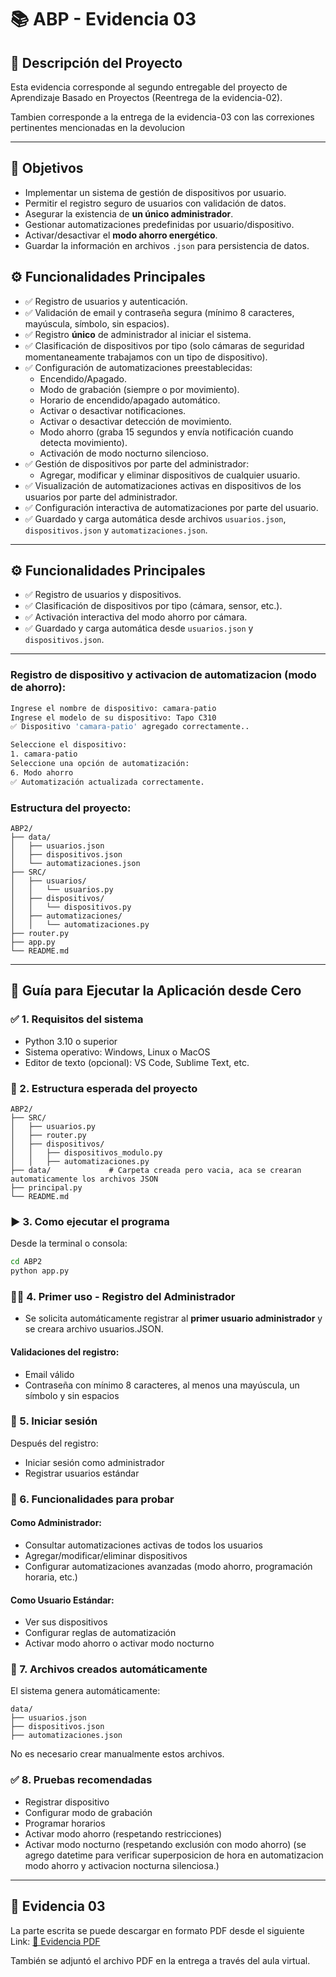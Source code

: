 # 📚 ABP - Evidencia 03

## 📌 Descripción del Proyecto

Esta evidencia corresponde al segundo entregable del proyecto de Aprendizaje Basado en Proyectos (Reentrega de la evidencia-02). 

Tambien corresponde a la entrega de la evidencia-03 con las correxiones pertinentes mencionadas en la devolucion

---
## 🧩 Objetivos

- Implementar un sistema de gestión de dispositivos por usuario.
- Permitir el registro seguro de usuarios con validación de datos.
- Asegurar la existencia de **un único administrador**.
- Gestionar automatizaciones predefinidas por usuario/dispositivo.
- Activar/desactivar el **modo ahorro energético**.
- Guardar la información en archivos `.json` para persistencia de datos.


## ⚙️ Funcionalidades Principales

- ✅ Registro de usuarios y autenticación.
- ✅ Validación de email y contraseña segura (mínimo 8 caracteres, mayúscula, símbolo, sin espacios).
- ✅ Registro **único** de administrador al iniciar el sistema.
- ✅ Clasificación de dispositivos por tipo (solo cámaras de seguridad momentaneamente trabajamos con un tipo de dispositivo).
- ✅ Configuración de automatizaciones preestablecidas:
  - Encendido/Apagado.
  - Modo de grabación (siempre o por movimiento).
  - Horario de encendido/apagado automático.
  - Activar o desactivar notificaciones.
  - Activar o desactivar detección de movimiento.
  - Modo ahorro (graba 15 segundos y envía notificación cuando detecta movimiento).
  - Activación de modo nocturno silencioso.
- ✅ Gestión de dispositivos por parte del administrador:
  - Agregar, modificar y eliminar dispositivos de cualquier usuario.
- ✅ Visualización de automatizaciones activas en dispositivos de los usuarios por parte del administrador.
- ✅ Configuración interactiva de automatizaciones por parte del usuario.
- ✅ Guardado y carga automática desde archivos `usuarios.json`, `dispositivos.json` y `automatizaciones.json`.

---
## ⚙️ Funcionalidades Principales

- ✅ Registro de usuarios y dispositivos.
- ✅ Clasificación de dispositivos por tipo (cámara, sensor, etc.).
- ✅ Activación interactiva del modo ahorro por cámara.
- ✅ Guardado y carga automática desde `usuarios.json` y `dispositivos.json`.

---

### Registro de dispositivo y activacion de automatizacion (modo de ahorro):
```bash
Ingrese el nombre de dispositivo: camara-patio
Ingrese el modelo de su dispositivo: Tapo C310
✅ Dispositivo 'camara-patio' agregado correctamente..

Seleccione el dispositivo:
1. camara-patio
Seleccione una opción de automatización:
6. Modo ahorro
✅ Automatización actualizada correctamente.
```

### Estructura del proyecto:

```
ABP2/
├── data/
│   ├── usuarios.json
│   ├── dispositivos.json
│   └── automatizaciones.json
├── SRC/
│   ├── usuarios/
│   │   └── usuarios.py
│   ├── dispositivos/
│   │   └── dispositivos.py
│   ├── automatizaciones/
│   │   └── automatizaciones.py
├── router.py
├── app.py
└── README.md
```

---
## 🧪 Guía para Ejecutar la Aplicación desde Cero

### ✅ 1. Requisitos del sistema

- Python 3.10 o superior
- Sistema operativo: Windows, Linux o MacOS
- Editor de texto (opcional): VS Code, Sublime Text, etc.

### 📁 2. Estructura esperada del proyecto

```
ABP2/
├── SRC/
│   ├── usuarios.py
│   ├── router.py
│   ├── dispositivos/
│   │   ├── dispositivos_modulo.py
│   │   ├── automatizaciones.py
├── data/             # Carpeta creada pero vacia, aca se crearan automaticamente los archivos JSON
├── principal.py
└── README.md
```

### ▶️ 3. Como ejecutar el programa

Desde la terminal o consola:
```bash
cd ABP2
python app.py
```

### 🧑‍💻 4. Primer uso - Registro del Administrador

- Se solicita automáticamente registrar al **primer usuario administrador** y se creara archivo usuarios.JSON.

#### Validaciones del registro:
- Email válido
- Contraseña con mínimo 8 caracteres, al menos una mayúscula, un símbolo y sin espacios

### 🔑 5. Iniciar sesión

Después del registro:
- Iniciar sesión como administrador
- Registrar usuarios estándar

### 🧭 6. Funcionalidades para probar

#### Como Administrador:
- Consultar automatizaciones activas de todos los usuarios
- Agregar/modificar/eliminar dispositivos
- Configurar automatizaciones avanzadas (modo ahorro, programación horaria, etc.)

#### Como Usuario Estándar:
- Ver sus dispositivos
- Configurar reglas de automatización
- Activar modo ahorro o activar modo nocturno

### 💾 7. Archivos creados automáticamente

El sistema genera automáticamente:
```
data/
├── usuarios.json
├── dispositivos.json
├── automatizaciones.json
```
No es necesario crear manualmente estos archivos.

### ✅ 8. Pruebas recomendadas

- Registrar dispositivo
- Configurar modo de grabación
- Programar horarios
- Activar modo ahorro (respetando restricciones)
- Activar modo nocturno (respetando exclusión con modo ahorro) (se agrego datetime para verificar superposicion de hora en automatizacion modo ahorro y activacion nocturna silenciosa.)

---

## 📄 Evidencia 03
La parte escrita se puede descargar en formato PDF desde el siguiente Link:
[📎 Evidencia PDF](https://drive.google.com/file/d/1K-0RIFLDK6z60dtBWyPIVVxLaynjjlXH/view?usp=sharing)

También se adjuntó el archivo PDF en la entrega a través del aula virtual.
